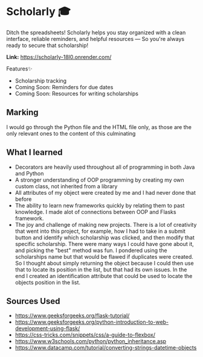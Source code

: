 # Scholarly 🎓
Ditch the spreadsheets! Scholarly helps you stay organized with a clean interface, reliable reminders, and helpful resources — 
So you're always ready to secure that scholarship!

**Link:** https://scholarly-18l0.onrender.com/

Features✨
- Scholarship tracking
- Coming Soon: Reminders for due dates
- Coming Soon: Resources for writing scholarships


## Marking
I would go through the Python file and the HTML file only, as those are the only relevant ones 
to the content of this culminating

## What I learned
- Decorators are heavily used throughout all of programming in both Java and Python
- A stronger understanding of OOP programming by creating my own custom class, not inherited from a library
- All attributes of my object were created by me and I had never done that before
- The ability to learn new frameworks quickly by relating them to past knowledge. I made alot of connections between OOP and Flasks framework.
- The joy and challenge of making new projects. There is a lot of creativity that went into this project, for example, how I had to take in a submit button
  and identify which scholarship was clicked, and then modify that specific scholarship. There were many ways I could have gone about it, and picking the "best" method was fun.
  I pondered using the scholarships name but that would be flawed if duplicates were created. So I thought about simply returning the object because I could then use that to locate its position in the list, but that had its own issues. In the end I created an identification attribute that could be used to locate the objects position in the list.

## Sources Used
- https://www.geeksforgeeks.org/flask-tutorial/
- https://www.geeksforgeeks.org/python-introduction-to-web-development-using-flask/
- https://css-tricks.com/snippets/css/a-guide-to-flexbox/
- https://www.w3schools.com/python/python_inheritance.asp
- https://www.datacamp.com/tutorial/converting-strings-datetime-objects
